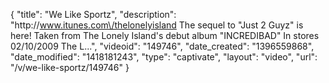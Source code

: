 {
    "title": "We Like Sportz",
    "description": "http:\/\/www.itunes.com\/thelonelyisland The sequel to \"Just 2 Guyz\" is here! Taken from The Lonely Island's debut album \"INCREDIBAD\" In stores 02\/10\/2009 The L...",
    "videoid": "149746",
    "date_created": "1396559868",
    "date_modified": "1418181243",
    "type": "captivate",
    "layout": "video",
    "url": "\/v\/we-like-sportz\/149746"
}